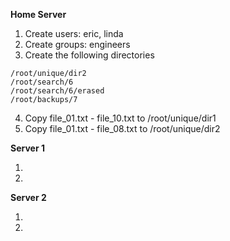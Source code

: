**Home Server**

  1. Create users: eric, linda
  2. Create groups: engineers
  3. Create the following directories 

    /root/unique/dir2
    /root/search/6
    /root/search/6/erased
    /root/backups/7

  4. Copy file_01.txt - file_10.txt to /root/unique/dir1
  5. Copy file_01.txt - file_08.txt to /root/unique/dir2

**Server 1**

  1.
  2. 

**Server 2**

  1. 
  2. 

